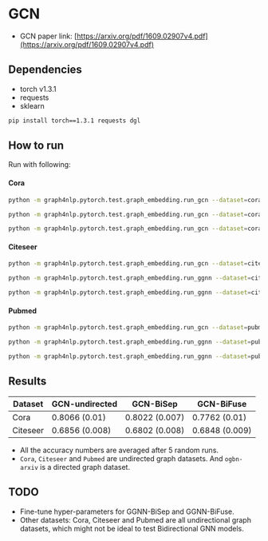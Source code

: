 GCN
============

- GCN paper link: [https://arxiv.org/pdf/1609.02907v4.pdf](https://arxiv.org/pdf/1609.02907v4.pdf)

Dependencies
------------
- torch v1.3.1
- requests
- sklearn

```bash
pip install torch==1.3.1 requests dgl
```

How to run
----------

Run with following:

#### Cora

```bash
python -m graph4nlp.pytorch.test.graph_embedding.run_gcn --dataset=cora --gpu=0 --direction-option undirected --early-stop --num-layers 3 --epochs 400 --num-hidden 64
```
```bash
python -m graph4nlp.pytorch.test.graph_embedding.run_gcn --dataset=cora --gpu=0 --direction-option bi_sep --early-stop --num-layers 2 --epochs 400 --num-hidden 64
```
```bash
python -m graph4nlp.pytorch.test.graph_embedding.run_gcn --dataset=cora --gpu=0 --direction-option bi_fuse --early-stop --num-layers 2 --epochs 400 --num-hidden 64
```

#### Citeseer
```bash
python -m graph4nlp.pytorch.test.graph_embedding.run_gcn --dataset=citeseer --gpu=0 --direction-option undirected --early-stop --num-layers 3 --epochs 400 --num-hidden 64
```
```bash
python -m graph4nlp.pytorch.test.graph_embedding.run_ggnn --dataset=citeseer --gpu=0 --direction-option bi_sep --early-stop --num-hidden 3703 --num-etypes 1
```
```bash
python -m graph4nlp.pytorch.test.graph_embedding.run_ggnn --dataset=citeseer --gpu=0 --direction-option bi_fuse --early-stop --num-hidden 3703 --num-etypes 1
```

#### Pubmed
```bash
python -m graph4nlp.pytorch.test.graph_embedding.run_gcn --dataset=pubmed --gpu=0 --direction-option undirected --early-stop --num-layers 2 --epochs 400 --num-hidden 8 --weight-decay=0.001
```
```bash
python -m graph4nlp.pytorch.test.graph_embedding.run_ggnn --dataset=pubmed --gpu=0 --direction-option bi_sep --weight-decay=0.001 --early-stop --num-layers 2 --epochs 400 --num-hidden 8 
```
```bash
python -m graph4nlp.pytorch.test.graph_embedding.run_ggnn --dataset=pubmed --gpu=0 --direction-option bi_fuse --weight-decay=0.001 --early-stop --num-layers 2 --epochs 400 --num-hidden 8 
```

Results
-------

| Dataset  | GCN-undirected |   GCN-BiSep    |   GCN-BiFuse   |
| -------- | -------------- | -------------- | -------------- |
| Cora     | 0.8066 (0.01)  | 0.8022 (0.007) | 0.7762 (0.01)  |
| Citeseer | 0.6856 (0.008) | 0.6802 (0.008) | 0.6848 (0.009) |

* All the accuracy numbers are averaged after 5 random runs.
* `Cora`, `Citeseer` and `Pubmed` are undirected graph datasets. And `ogbn-arxiv` is a directed graph dataset.


TODO
-------

* Fine-tune hyper-parameters for GGNN-BiSep and GGNN-BiFuse.
* Other datasets: Cora, Citeseer and Pubmed are all undirectional graph datasets, which might not be ideal to test Bidirectional GNN models.

